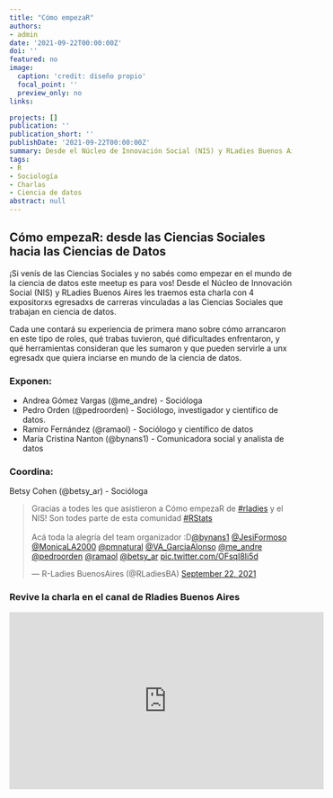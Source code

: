 ```yaml
---
title: "Cómo empezaR"
authors: 
- admin
date: '2021-09-22T00:00:00Z'
doi: ''
featured: no
image:
  caption: 'credit: diseño propio'
  focal_point: ''
  preview_only: no
links:

projects: []
publication: ''
publication_short: ''
publishDate: '2021-09-22T00:00:00Z'
summary: Desde el Núcleo de Innovación Social (NIS) y RLadies Buenos Aires traemos esta charla con 4 expositorxs egresadxs de carreras vinculadas a las Ciencias Sociales
tags:
- R
- Sociología
- Charlas
- Ciencia de datos
abstract: null
---
```



## Cómo empezaR: desde las Ciencias Sociales hacia las Ciencias de Datos


¡Si venís de las Ciencias Sociales y no sabés como empezar en el mundo de la ciencia de datos este meetup es para vos! Desde el Núcleo de Innovación Social (NIS) y RLadies Buenos Aires les traemos esta charla con 4 expositorxs egresadxs de carreras vinculadas a las Ciencias Sociales que trabajan en ciencia de datos.

Cada une contará su experiencia de primera mano sobre cómo arrancaron en este tipo de roles, qué trabas tuvieron, qué dificultades enfrentaron, y qué herramientas consideran que les sumaron y que pueden servirle a unx egresadx que quiera inciarse en mundo de la ciencia de datos.

### Exponen:
- Andrea Gómez Vargas (@me_andre) - Socióloga
- Pedro Orden (@pedroorden) - Sociólogo, investigador y científico de datos.
- Ramiro Fernández (@ramaol) - Sociólogo y científico de datos
- María Cristina Nanton (@bynans1) - Comunicadora social y analista de datos

### Coordina:
Betsy Cohen (@betsy_ar) - Socióloga


<blockquote class="twitter-tweet"><p lang="es" dir="ltr">Gracias a todes les que asistieron a Cómo empezaR de <a href="https://twitter.com/hashtag/rladies?src=hash&amp;ref_src=twsrc%5Etfw">#rladies</a> y el NIS! Son todes parte de esta comunidad <a href="https://twitter.com/hashtag/RStats?src=hash&amp;ref_src=twsrc%5Etfw">#RStats</a> <br><br>Acá toda la alegría del team organizador :D<a href="https://twitter.com/bynans1?ref_src=twsrc%5Etfw">@bynans1</a> <a href="https://twitter.com/JesiFormoso?ref_src=twsrc%5Etfw">@JesiFormoso</a> <a href="https://twitter.com/MonicaLA2000?ref_src=twsrc%5Etfw">@MonicaLA2000</a> <a href="https://twitter.com/pmnatural?ref_src=twsrc%5Etfw">@pmnatural</a> <a href="https://twitter.com/VA_GarciaAlonso?ref_src=twsrc%5Etfw">@VA_GarciaAlonso</a> <a href="https://twitter.com/me_andre?ref_src=twsrc%5Etfw">@me_andre</a> <a href="https://twitter.com/pedroorden?ref_src=twsrc%5Etfw">@pedroorden</a> <a href="https://twitter.com/ramaol?ref_src=twsrc%5Etfw">@ramaol</a> <a href="https://twitter.com/betsy_ar?ref_src=twsrc%5Etfw">@betsy_ar</a> <a href="https://t.co/OFsqI8Ii5d">pic.twitter.com/OFsqI8Ii5d</a></p>&mdash; R-Ladies BuenosAires (@RLadiesBA) <a href="https://twitter.com/RLadiesBA/status/1440821762204127234?ref_src=twsrc%5Etfw">September 22, 2021</a></blockquote> <script async src="https://platform.twitter.com/widgets.js" charset="utf-8"></script>


### Revive la charla en el canal de Rladies Buenos Aires

<iframe width="560" height="315" src="https://www.youtube.com/embed/isoSCXA2gqo" title="YouTube video player" frameborder="0" allow="accelerometer; autoplay; clipboard-write; encrypted-media; gyroscope; picture-in-picture" allowfullscreen></iframe>